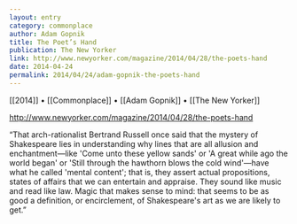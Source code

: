 ```yaml
---
layout: entry
category: commonplace
author: Adam Gopnik
title: The Poet’s Hand
publication: The New Yorker
link: http://www.newyorker.com/magazine/2014/04/28/the-poets-hand
date: 2014-04-24
permalink: 2014/04/24/adam-gopnik-the-poets-hand
---
```


[[2014]] • [[Commonplace]] • [[Adam Gopnik]] • [[The New Yorker]]

http://www.newyorker.com/magazine/2014/04/28/the-poets-hand

“That arch-rationalist Bertrand Russell once said that the mystery of Shakespeare lies in understanding why lines that are all allusion and enchantment—like 'Come unto these yellow sands' or 'A great while ago the world began' or 'Still through the hawthorn blows the cold wind'—have what he called 'mental content'; that is, they assert actual propositions, states of affairs that we can entertain and appraise. They sound like music and read like law. Magic that makes sense to mind: that seems to be as good a definition, or encirclement, of Shakespeare's art as we are likely to get.”
